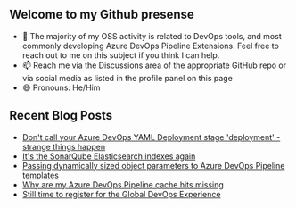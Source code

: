 ## Welcome to my Github presense

- 💬 The majority of my OSS activity is related to DevOps tools, and most commonly developing Azure DevOps Pipeline Extensions. Feel free to reach out to me on this subject if you think I can help.
- 📫 Reach me via the Discussions area of the appropriate GitHub repo or via social media as listed in the profile panel on this page
- 😄 Pronouns: He/Him

## Recent Blog Posts
<!-- BLOG-POST-LIST:START -->
- [Don&#39;t call your Azure DevOps YAML Deployment stage &#39;deployment&#39; - strange things happen](https://blog.richardfennell.net/posts/dont-call-your-azure-devops-deployment-stage-deploy/)
- [It&#39;s the SonarQube Elasticsearch indexes again](https://blog.richardfennell.net/posts/its-the-sonarqube-indexes-again/)
- [Passing dynamically sized object parameters to Azure DevOps Pipeline templates](https://blog.richardfennell.net/posts/passing-object-parameters-to-azure-devops-pipeline-template/)
- [Why are my Azure DevOps Pipeline cache hits missing](https://blog.richardfennell.net/posts/why-is-my-azure-devops-pipeline-cache-missing/)
- [Still time to register for the Global DevOps Experience](https://blog.richardfennell.net/posts/still-time-to-register-for-the-global-devops-experience/)
<!-- BLOG-POST-LIST:END -->


<!--
**rfennell/rfennell** is a ✨ _special_ ✨ repository because its `README.md` (this file) appears on your GitHub profile.

Here are some ideas to get you started:

- 🔭 I’m currently working on ...
- 🌱 I’m currently learning ...
- 👯 I’m looking to collaborate on ...
- 🤔 I’m looking for help with ...
- 💬 Ask me about ...
- 📫 How to reach me: ...
- 😄 Pronouns: ...
- ⚡ Fun fact: ...
-->

